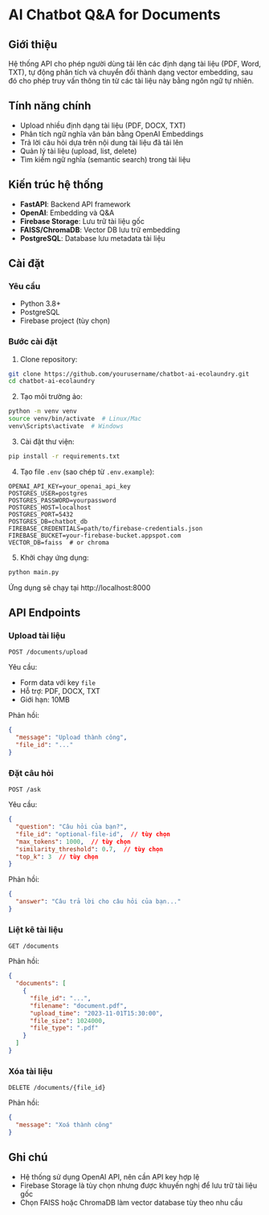 # AI Chatbot Q&A for Documents

## Giới thiệu

Hệ thống API cho phép người dùng tải lên các định dạng tài liệu (PDF, Word, TXT), tự động phân tích và chuyển đổi thành dạng vector embedding, sau đó cho phép truy vấn thông tin từ các tài liệu này bằng ngôn ngữ tự nhiên.

## Tính năng chính

- Upload nhiều định dạng tài liệu (PDF, DOCX, TXT)
- Phân tích ngữ nghĩa văn bản bằng OpenAI Embeddings
- Trả lời câu hỏi dựa trên nội dung tài liệu đã tải lên
- Quản lý tài liệu (upload, list, delete)
- Tìm kiếm ngữ nghĩa (semantic search) trong tài liệu

## Kiến trúc hệ thống

- **FastAPI**: Backend API framework
- **OpenAI**: Embedding và Q&A
- **Firebase Storage**: Lưu trữ tài liệu gốc
- **FAISS/ChromaDB**: Vector DB lưu trữ embedding
- **PostgreSQL**: Database lưu metadata tài liệu

## Cài đặt

### Yêu cầu

- Python 3.8+
- PostgreSQL
- Firebase project (tùy chọn)

### Bước cài đặt

1. Clone repository:
```bash
git clone https://github.com/yourusername/chatbot-ai-ecolaundry.git
cd chatbot-ai-ecolaundry
```

2. Tạo môi trường ảo:
```bash
python -m venv venv
source venv/bin/activate  # Linux/Mac
venv\Scripts\activate  # Windows
```

3. Cài đặt thư viện:
```bash
pip install -r requirements.txt
```

4. Tạo file `.env` (sao chép từ `.env.example`):
```
OPENAI_API_KEY=your_openai_api_key
POSTGRES_USER=postgres
POSTGRES_PASSWORD=yourpassword
POSTGRES_HOST=localhost
POSTGRES_PORT=5432
POSTGRES_DB=chatbot_db
FIREBASE_CREDENTIALS=path/to/firebase-credentials.json
FIREBASE_BUCKET=your-firebase-bucket.appspot.com
VECTOR_DB=faiss  # or chroma
```

5. Khởi chạy ứng dụng:
```bash
python main.py
```

Ứng dụng sẽ chạy tại http://localhost:8000

## API Endpoints

### Upload tài liệu

```
POST /documents/upload
```

Yêu cầu:
- Form data với key `file`
- Hỗ trợ: PDF, DOCX, TXT
- Giới hạn: 10MB

Phản hồi:
```json
{
  "message": "Upload thành công",
  "file_id": "..."
}
```

### Đặt câu hỏi

```
POST /ask
```

Yêu cầu:
```json
{
  "question": "Câu hỏi của bạn?",
  "file_id": "optional-file-id",  // tùy chọn
  "max_tokens": 1000,  // tùy chọn
  "similarity_threshold": 0.7,  // tùy chọn
  "top_k": 3  // tùy chọn
}
```

Phản hồi:
```json
{
  "answer": "Câu trả lời cho câu hỏi của bạn..."
}
```

### Liệt kê tài liệu

```
GET /documents
```

Phản hồi:
```json
{
  "documents": [
    {
      "file_id": "...",
      "filename": "document.pdf",
      "upload_time": "2023-11-01T15:30:00",
      "file_size": 1024000,
      "file_type": ".pdf"
    }
  ]
}
```

### Xóa tài liệu

```
DELETE /documents/{file_id}
```

Phản hồi:
```json
{
  "message": "Xoá thành công"
}
```

## Ghi chú

- Hệ thống sử dụng OpenAI API, nên cần API key hợp lệ
- Firebase Storage là tùy chọn nhưng được khuyến nghị để lưu trữ tài liệu gốc
- Chọn FAISS hoặc ChromaDB làm vector database tùy theo nhu cầu
